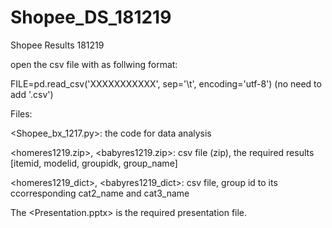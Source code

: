 # Shopee_DS_181219
Shopee Results 181219

open the csv file with as follwing format:

FILE=pd.read_csv('XXXXXXXXXXX', sep='\t', encoding='utf-8') (no need to add '.csv')

Files:

<Shopee_bx_1217.py>: the code for data analysis

<homeres1219.zip>, <babyres1219.zip>: csv file (zip), the required results [itemid, modelid, groupidk, group_name]

<homeres1219_dict>, <babyres1219_dict>: csv file, group id to its ccorresponding cat2_name and cat3_name 

The <Presentation.pptx> is the required presentation file.
